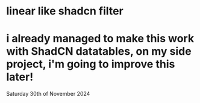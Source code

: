 # linear like shadcn filter

# i already managed to make this work with ShadCN datatables, on my side project, i'm going to improve this later!

Saturday 30th of November 2024
